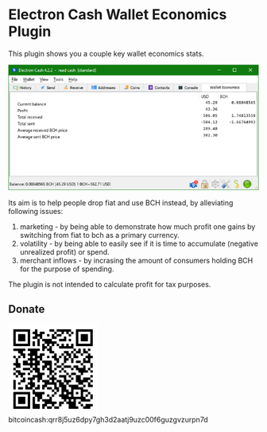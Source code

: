 # Electron Cash Wallet Economics Plugin

This plugin shows you a couple key wallet economics stats.

![screenshot](/screenshot.png)

Its aim is to help people drop fiat and use BCH instead, by alleviating following issues:

1. marketing - by being able to demonstrate how much profit one gains by switching from fiat to bch as a primary currency.
2. volatility - by being able to easily see if it is time to accumulate (negative unrealized profit) or spend.
3. merchant inflows - by incrasing the amount of consumers holding BCH for the purpose of spending.  



The plugin is not intended to calculate profit for tax purposes.


## Donate

![donate](/donate.png)
bitcoincash:qrr8j5uz6dpy7gh3d2aatj9uzc00f6guzgvzurpn7d
